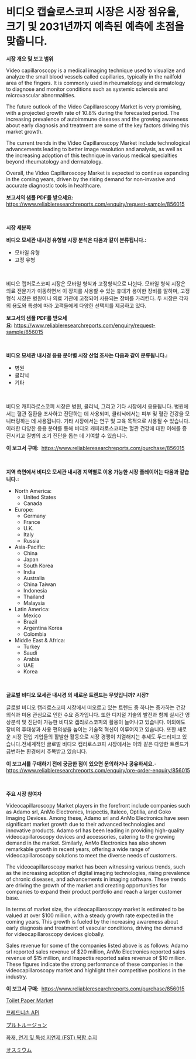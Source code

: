 <p><h1>비디오 캡슐로스코피 시장은 시장 점유율, 크기 및 2031년까지 예측된 예측에 초점을 맞춥니다.</h1></p><p><strong>시장 개요 및 보고 범위</strong></p>
<p><p>Video capillaroscopy is a medical imaging technique used to visualize and analyze the small blood vessels called capillaries, typically in the nailfold area of the fingers. It is commonly used in rheumatology and dermatology to diagnose and monitor conditions such as systemic sclerosis and microvascular abnormalities.</p><p>The future outlook of the Video Capillaroscopy Market is very promising, with a projected growth rate of 10.8% during the forecasted period. The increasing prevalence of autoimmune diseases and the growing awareness about early diagnosis and treatment are some of the key factors driving this market growth.</p><p>The current trends in the Video Capillaroscopy Market include technological advancements leading to better image resolution and analysis, as well as the increasing adoption of this technique in various medical specialties beyond rheumatology and dermatology.</p><p>Overall, the Video Capillaroscopy Market is expected to continue expanding in the coming years, driven by the rising demand for non-invasive and accurate diagnostic tools in healthcare.</p></p>
<p><strong>보고서의 샘플 PDF를 받으세요:</strong> <a href="https://www.reliableresearchreports.com/enquiry/request-sample/856015">https://www.reliableresearchreports.com/enquiry/request-sample/856015</a></p>
<p>&nbsp;</p>
<p><strong>시장 세분화</strong></p>
<p><strong>비디오 모세관 내시경 유형별 시장 분석은 다음과 같이 분류됩니다.:</strong></p>
<p><ul><li>모바일 유형</li><li>고정 유형</li></ul></p>
<p>&nbsp;</p>
<p><p>비디오 캡처로스코피 시장은 모바일 형식과 고정형식으로 나뉜다. 모바일 형식 시장은 의료 전문가가 이동하면서 이 장치를 사용할 수 있는 휴대가 용이한 장비를 말하며, 고정형식 시장은 병원이나 의료 기관에 고정되어 사용되는 장비를 가리킨다. 두 시장은 각자의 용도와 특성에 따라 고객들에게 다양한 선택지를 제공하고 있다.</p></p>
<p><strong>보고서의 샘플 PDF를 받으세요:</strong>&nbsp;<a href="https://www.reliableresearchreports.com/enquiry/request-sample/856015">https://www.reliableresearchreports.com/enquiry/request-sample/856015</a></p>
<p>&nbsp;</p>
<p><strong> 비디오 모세관 내시경 응용 분야별 시장 산업 조사는 다음과 같이 분류됩니다.:</strong></p>
<p><ul><li>병원</li><li>클리닉</li><li>기타</li></ul></p>
<p>&nbsp;</p>
<p><p>비디오 캐피라로스코피 시장은 병원, 클리닉, 그리고 기타 시장에서 응용됩니다. 병원에서는 혈관 질환을 조사하고 진단하는 데 사용되며, 클리닉에서는 피부 및 혈관 건강을 모니터링하는 데 사용됩니다. 기타 시장에서는 연구 및 교육 목적으로 사용될 수 있습니다. 이러한 다양한 응용 분야를 통해 비디오 캐피라로스코피는 혈관 건강에 대한 이해를 증진시키고 질병의 조기 진단을 돕는 데 기여할 수 있습니다.</p></p>
<p><strong>이 보고서 구매:</strong>&nbsp; <a href="https://www.reliableresearchreports.com/purchase/856015">https://www.reliableresearchreports.com/purchase/856015</a></p>
<p>&nbsp;</p>
<p><strong>지역 측면에서 비디오 모세관 내시경 지역별로 이용 가능한 시장 플레이어는 다음과 같습니다.:</strong></p>
<p><ul>
    <li>
        North America:
        <ul>
            <li>United States</li>
            <li>Canada</li>
        </ul>
    </li>
    <li>
        Europe:
        <ul>
            <li>Germany</li>
            <li>France</li>
            <li>U.K.</li>
            <li>Italy</li>
            <li>Russia</li>
        </ul>
    </li>
    <li>
        Asia-Pacific:
        <ul>
            <li>China</li>
            <li>Japan</li>
            <li>South Korea</li>
            <li>India</li>
            <li>Australia</li>
            <li>China Taiwan</li>
            <li>Indonesia</li>
            <li>Thailand</li>
            <li>Malaysia</li>
        </ul>
    </li>
    <li>
        Latin America:
        <ul>
            <li>Mexico</li>
            <li>Brazil</li>
            <li>Argentina Korea</li>
            <li>Colombia</li>
        </ul>
    </li>
    <li>
        Middle East & Africa:
        <ul>
            <li>Turkey</li>
            <li>Saudi</li>
            <li>Arabia</li>
            <li>UAE</li>
            <li>Korea</li>
        </ul>
    </li>
    </ul></p>
<p>&nbsp;</p>
<p><strong>글로벌 비디오 모세관 내시경 의 새로운 트렌드는 무엇입니까? 시장?</strong></p>
<p><p>글로벌 비디오 캡리로스코피 시장에서 떠오르고 있는 트렌드 중 하나는 증가하는 건강 의식과 미용 관심으로 인한 수요 증가입니다. 또한 디지털 기술의 발전과 함께 실시간 영상분석 및 진단이 가능한 비디오 캡리로스코피의 활용이 늘어나고 있습니다. 이외에도 장비의 휴대성과 사용 편의성을 높이는 기술적 혁신이 이루어지고 있습니다. 또한 새로운 시장 진입 기업들의 활발한 활동으로 시장 경쟁이 치열해지는 추세도 두드러지고 있습니다.전세계적인 글로벌 비디오 캡리로스코피 시장에서는 이와 같은 다양한 트렌드가 급변하는 환경에서 주목받고 있습니다.</p></p>
<p><strong>이 보고서를 구매하기 전에 궁금한 점이 있으면 문의하거나 공유하세요.</strong>- <a href="https://www.reliableresearchreports.com/enquiry/pre-order-enquiry/856015">https://www.reliableresearchreports.com/enquiry/pre-order-enquiry/856015</a></p>
<p>&nbsp;</p>
<p><strong>주요 시장 참여자</strong></p>
<p><p>Videocapillaroscopy Market players in the forefront include companies such as Adamo srl, AnMo Electronics, Inspectis, Italeco, Optilia, and Goko Imaging Devices. Among these, Adamo srl and AnMo Electronics have seen significant market growth due to their advanced technologies and innovative products. Adamo srl has been leading in providing high-quality videocapillaroscopy devices and accessories, catering to the growing demand in the market. Similarly, AnMo Electronics has also shown remarkable growth in recent years, offering a wide range of videocapillaroscopy solutions to meet the diverse needs of customers.</p><p>The videocapillaroscopy market has been witnessing various trends, such as the increasing adoption of digital imaging technologies, rising prevalence of chronic diseases, and advancements in imaging software. These trends are driving the growth of the market and creating opportunities for companies to expand their product portfolio and reach a larger customer base.</p><p>In terms of market size, the videocapillaroscopy market is estimated to be valued at over $100 million, with a steady growth rate expected in the coming years. This growth is fueled by the increasing awareness about early diagnosis and treatment of vascular conditions, driving the demand for videocapillaroscopy devices globally.</p><p>Sales revenue for some of the companies listed above is as follows: Adamo srl reported sales revenue of $20 million, AnMo Electronics reported sales revenue of $15 million, and Inspectis reported sales revenue of $10 million. These figures indicate the strong performance of these companies in the videocapillaroscopy market and highlight their competitive positions in the industry.</p></p>
<p><strong>이 보고서 구매:</strong>&nbsp;&nbsp;<a href="https://www.reliableresearchreports.com/purchase/856015">https://www.reliableresearchreports.com/purchase/856015</a></p>
<p><p><a href="https://github.com/marloy8/Market-Research-Report-List-3/blob/main/toilet-paper-market.md">Toilet Paper Market</a></p><p><a href="https://github.com/vseigx30c9a1j/Market-Research-Report-List-1/blob/main/42141114862.md">프레드니손 API</a></p><p><a href="https://github.com/oafhukehf4709715/Market-Research-Report-List-1/blob/main/89391035288.md">プルトルージョン</a></p><p><a href="https://medium.com/@robertojones8678/%ED%99%94%EC%9E%AC-%EC%97%B0%EA%B8%B0-%EB%B0%8F-%EC%9C%A0%ED%95%B4-%EB%AC%BC%EC%A7%88-%EB%B0%A9%EC%A7%80-fst-%EB%B3%B5%ED%95%A9-%EC%88%98%EC%A7%80-%EC%8B%9C%EC%9E%A5-%EA%B7%9C%EB%AA%A8-cagr-%ED%8A%B8%EB%A0%8C%EB%93%9C-2024-2030-8f4ae9b58d02">화재, 연기 및 독성 지연제 (FST) 복합 수지</a></p><p><a href="https://github.com/dzy793153605/Market-Research-Report-List-1/blob/main/86217795289.md">オスミウム</a></p></p>
